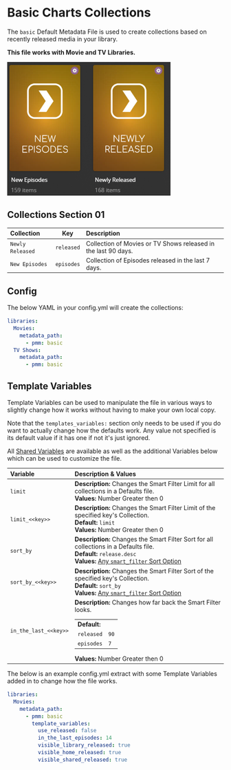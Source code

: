 # Basic Charts Collections

The `basic` Default Metadata File is used to create collections based on recently released media in your library.

**This file works with Movie and TV Libraries.**

![](../images/basic.png)

## Collections Section 01

| Collection       |    Key     | Description                                                    |
|:-----------------|:----------:|:---------------------------------------------------------------|
| `Newly Released` | `released` | Collection of Movies or TV Shows released in the last 90 days. |
| `New Episodes`   | `episodes` | Collection of Episodes released in the last 7 days.            |

## Config

The below YAML in your config.yml will create the collections:

```yaml
libraries:
  Movies:
    metadata_path:
      - pmm: basic
  TV Shows:
    metadata_path:
      - pmm: basic
```

## Template Variables

Template Variables can be used to manipulate the file in various ways to slightly change how it works without having to make your own local copy.

Note that the `templates_variables:` section only needs to be used if you do want to actually change how the defaults work. Any value not specified is its default value if it has one if not it's just ignored.

All [Shared Variables](../variables) are available as well as the additional Variables below which can be used to customize the file.

| Variable              | Description & Values                                                                                                                                                                                                                            |
|:----------------------|:------------------------------------------------------------------------------------------------------------------------------------------------------------------------------------------------------------------------------------------------|
| `limit`               | **Description:** Changes the Smart Filter Limit for all collections in a Defaults file.<br>**Values:** Number Greater then 0                                                                                                                    |
| `limit_<<key>>`       | **Description:** Changes the Smart Filter Limit of the specified key's Collection.<br>**Default:** `limit`<br>**Values:** Number Greater then 0                                                                                                 |
| `sort_by`             | **Description:** Changes the Smart Filter Sort for all collections in a Defaults file.<br>**Default:** `release.desc`<br>**Values:** [Any `smart_filter` Sort Option](../../metadata/builders/smart.md#sort-options)                            |
| `sort_by_<<key>>`     | **Description:** Changes the Smart Filter Sort of the specified key's Collection.<br>**Default:** `sort_by`<br>**Values:** [Any `smart_filter` Sort Option](../../metadata/builders/smart.md#sort-options)                                      |
| `in_the_last_<<key>>` | **Description:** Changes how far back the Smart Filter looks.<table class="clearTable"><tr><td>**Default:**</td></tr><tr><td>`released`</td><td>`90`</td></tr><tr><td>`episodes`</td><td>`7`</td></tr></table>**Values:** Number Greater then 0 |

The below is an example config.yml extract with some Template Variables added in to change how the file works.

```yaml
libraries:
  Movies:
    metadata_path:
      - pmm: basic
        template_variables:
          use_released: false
          in_the_last_episodes: 14
          visible_library_released: true
          visible_home_released: true
          visible_shared_released: true
```
